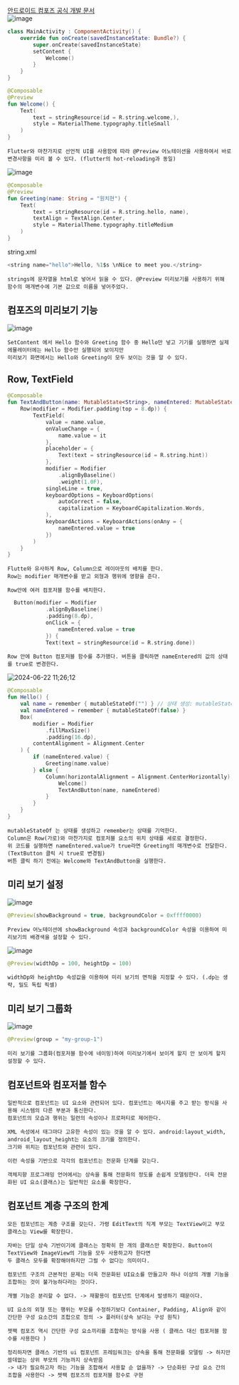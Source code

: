 [안드로이드 컴포즈 공식 개발 문서](https://developer.android.com/codelabs/jetpack-compose-basics?hl=ko)    
![image](https://github.com/chihyeonwon/Kotlin_Compose/assets/58906858/e4dfd5c1-56f4-4dd9-b8a1-cb6f85f9b1a0)
```kotlin
class MainActivity : ComponentActivity() {
    override fun onCreate(savedInstanceState: Bundle?) {
        super.onCreate(savedInstanceState)
        setContent {
            Welcome()
        }
    }
}

@Composable
@Preview
fun Welcome() {
    Text(
        text = stringResource(id = R.string.welcome,),
        style = MaterialTheme.typography.titleSmall
    )
}
```
```
Flutter와 마찬가지로 선언적 UI를 사용함에 따라 @Preview 어노테이션을 사용하여서 바로 변경사항을 미리 볼 수 있다. (flutter의 hot-reloading과 동일)

```
![image](https://github.com/chihyeonwon/Kotlin_Compose/assets/58906858/f74ad741-fa77-4faa-8e3c-dafbd22b7957)
```kotlin
@Composable
@Preview
fun Greeting(name: String = "원치현") {
    Text(
        text = stringResource(id = R.string.hello, name),
        textAlign = TextAlign.Center,
        style = MaterialTheme.typography.titleMedium
    )
}
```
string.xml
```kotlin
<string name="hello">Hello, %1$s \nNice to meet you.</string>
```
```
strings에 문자열을 html로 넣어서 읽을 수 있다. @Preview 미리보기를 사용하기 위해 함수의 매개변수에 기본 값으로 이름을 넣어주었다.
```
## 컴포즈의 미리보기 기능
![image](https://github.com/chihyeonwon/Kotlin_Compose/assets/58906858/df72c0dc-3901-49ac-9565-9cc681dc5081)
```
SetContent 에서 Hello 함수와 Greeting 함수 중 Hello만 넣고 기기를 실행하면 실제 에뮬레이터에는 Hello 함수만 실행되어 보이지만
미리보기 화면에서는 Hello와 Greeting이 모두 보이는 것을 알 수 있다.
```
## Row, TextField
```kotlin
@Composable
fun TextAndButton(name: MutableState<String>, nameEntered: MutableState<Boolean>) {
    Row(modifier = Modifier.padding(top = 8.dp)) {
        TextField(
            value = name.value,
            onValueChange = {
                name.value = it
            },
            placeholder = {
                Text(text = stringResource(id = R.string.hint))
            },
            modifier = Modifier
                .alignByBaseline()
                .weight(1.0F),
            singleLine = true,
            keyboardOptions = KeyboardOptions(
                autoCorrect = false,
                capitalization = KeyboardCapitalization.Words,
            ),
            keyboardActions = KeyboardActions(onAny = {
                nameEntered.value = true
            })
        )
    }
}
```
```
Flutte와 유사하게 Row, Column으로 레이아웃의 배치를 한다.
Row는 modifier 매개변수를 받고 외형과 행위에 영향을 준다.

Row안에 여러 컴포저블 함수를 배치한다.
```
```kotlin
  Button(modifier = Modifier
            .alignByBaseline()
            .padding(8.dp),
            onClick = {
                nameEntered.value = true
            }) {
            Text(text = stringResource(id = R.string.done))
```
```
Row 안에 Button 컴포저블 함수를 추가했다. 버튼을 클릭하면 nameEntered의 값의 상태를 true로 변경한다.
```
![2024-06-22 11;26;12](https://github.com/chihyeonwon/Kotlin_Compose/assets/58906858/9b7e96f6-d5f0-458e-b959-b2045689fe03)
```kotlin
@Composable
fun Hello() {
    val name = remember { mutableStateOf("") } // 상태 생성: mutableStateOf 상태 기억: remember
    val nameEntered = remember { mutableStateOf(false) }
    Box(
        modifier = Modifier
            .fillMaxSize()
            .padding(16.dp),
        contentAlignment = Alignment.Center
    ) {
        if (nameEntered.value) {
            Greeting(name.value)
        } else {
            Column(horizontalAlignment = Alignment.CenterHorizontally) {
                Welcome()
                TextAndButton(name, nameEntered)
            }
        }
    }
}
```
```
mutableStateOf 는 상태를 생성하고 remember는 상태를 기억한다.
Column은 Row(가로)와 마찬가지로 컴포저블 요소의 위치 상태를 세로로 결정한다.
위 코드를 실행하면 nameEntered.value가 true라면 Greeting의 매개변수로 전달한다. (TextButton 클릭 시 true로 변경됨)
버튼 클릭 하기 전에는 Welcome와 TextAndButton을 실행한다.
```
## 미리 보기 설정
![image](https://github.com/chihyeonwon/Kotlin_Compose/assets/58906858/17f1fbb6-1090-4bc0-a39e-1bb81550a77b)
```kotlin
@Preview(showBackground = true, backgroundColor = 0xffff0000)
```
```
Preview 어노테이션에 showBackground 속성과 backgroundColor 속성을 이용하여 미리보기의 배경색을 설정할 수 있다.
```
![image](https://github.com/chihyeonwon/Kotlin_Compose/assets/58906858/55ad1dec-9a93-49f9-ad76-cce5ec4d970d)
```kotlin
@Preview(widthDp = 100, heightDp = 100)
```
```
widthDp와 heightDp 속성값을 이용하여 미리 보기의 면적을 지정할 수 있다. (.dp는 생략, 밀도 독립 픽셀)
```

## 미리 보기 그룹화
![image](https://github.com/chihyeonwon/Kotlin_Compose/assets/58906858/05966aa4-8971-4f2a-bc1c-4f584a60bbea)
```kotlin
@Preview(group = "my-group-1")
```
```
미리 보기를 그룹화(컴포저블 함수에 네이밍)하여 미리보기에서 보이게 할지 안 보이게 할지 설정할 수 있다.
```

## 컴포넌트와 컴포저블 함수

```
일반적으로 컴포넌트는 UI 요소와 관련되어 있다. 컴포넌트는 메시지를 주고 받는 방식을 사용해 시스템의 다른 부분과 통신한다.
컴포넌트의 모습과 행위는 일련의 속성이나 프로퍼티로 제어한다.

XML 속성에서 태그마다 고유한 속성이 있는 것을 알 수 있다. android:layout_width, android_layout_height는 요소의 크기를 정의한다.
크기와 위치는 컴포넌트와 관련이 있다.

이런 속성을 기반으로 각각의 컴포넌트는 전문화 단계를 갖는다.

객체지향 프로그래밍 언어에서는 상속을 통해 전문화의 정도를 손쉽게 모델링한다. 더욱 전문화된 UI 요소(클래스)는 일반적인 요소를 확장한다.
```
## 컴포넌트 계층 구조의 한계
```
모든 컴포넌트는 계층 구조를 갖는다. 가령 EditText의 직계 부모는 TextView이고 부모 클래스는 View를 확장한다.

자바는 단일 상속 기반이기에 클래스는 정확히 한 개의 클래스만 확장한다. Button이 TextView와 ImageView의 기능을 모두 사용하고자 한다면
두 클래스 모두를 확장해야하지만 그럴 수 없다는 의미이다.

컴포넌트 구조의 근본적인 문제는 더욱 전문화된 UI요소를 만들고자 하나 이상의 개별 기능을 조합하는 것이 불가능하다라는 것이다.

개별 기능은 분리할 수 없다. -> 재활용이 컴포넌트 단계에서 발생하기 때문이다.

UI 요소의 외형 또는 행위는 부모를 수정하기보다 Container, Padding, Align와 같이 간단한 구성 요소간의 조합으로 정의 -> 플러터(상속 보다는 구성 원칙)

젯팩 컴포즈 역시 간단한 구성 요소끼리를 조합하는 방식을 사용 ( 클래스 대신 컴포저블 함수를 사용한다 )

정리하자면 클래스 기반의 ui 컴포넌트 프레임워크는 상속을 통해 전문화를 모델링 -> 하지만 쓸데없는 상위 부모의 기능까지 상속받음
-> 내가 필요하고자 하는 기능을 조합해서 사용할 순 없을까? -> 단순화된 구성 요소 간의 조합을 사용한다 -> 젯팩 컴포즈의 컴포저블 함수로 구현
```









